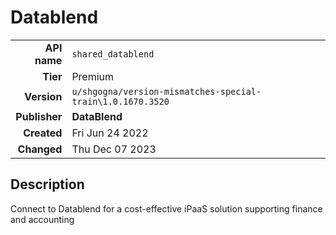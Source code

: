 # Datablend
| | |
|-:|-|
|**API name**|`shared_datablend`|
|**Tier**|Premium|
|**Version**|`u/shgogna/version-mismatches-special-train\1.0.1670.3520`|
|**Publisher**|**DataBlend**|
|**Created**|Fri Jun 24 2022|
|**Changed**|Thu Dec 07 2023|

## Description
Connect to Datablend for a cost-effective iPaaS solution supporting finance and accounting
